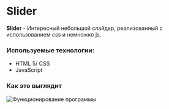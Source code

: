 # Slider
**Slider** - Интересный небольшой слайдер, реализованный с использованием css и немножко js.

### Используемые технологии:
- HTML 5/ CSS
- JavaScript

### Как это выглядит
![Функционирование программы](./images/Анимация.gif)